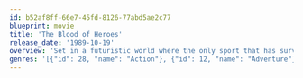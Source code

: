 ```yaml
---
id: b52af8ff-66e7-45fd-8126-77abd5ae2c77
blueprint: movie
title: 'The Blood of Heroes'
release_date: '1989-10-19'
overview: 'Set in a futuristic world where the only sport that has survived in a wasted society is the brutal game known as jugging. Sallow, the leader of a rag-tag team, has played in the main Leagues before, but was cast out because of indiscretions with a lady. However now joined by a talented newcomer, Kidda, an ambitious young peasant girl he and his team find they have one last chance for glory'
genres: '[{"id": 28, "name": "Action"}, {"id": 12, "name": "Adventure"}, {"id": 878, "name": "Science Fiction"}]'
---
```

